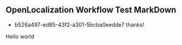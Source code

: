 ## OpenLocalization Workflow Test MarkDown
* b526a497-ed85-43f2-a301-5bcba0eedde7 
thanks!

Hello world
